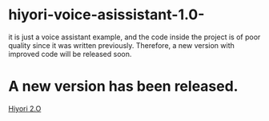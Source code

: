 # hiyori-voice-asissistant-1.0-

it is just a voice assistant example, and the code inside the project is of poor quality since it was written previously. Therefore, a new version with improved code will be released soon.

# A new version has been released.
<a href ="https://github.com/Qappevox/hiyori-2.0">Hiyori 2.O </a>
